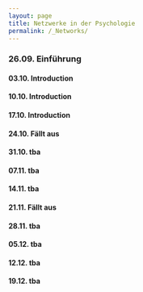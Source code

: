 ```yaml
---
layout: page
title: Netzwerke in der Psychologie
permalink: /_Networks/
---
```

### 26.09. Einführung 

#### 03.10. Introduction

#### 10.10. Introduction

#### 17.10. Introduction

#### 24.10. Fällt aus

#### 31.10. tba

#### 07.11. tba

#### 14.11. tba

#### 21.11. Fällt aus

#### 28.11. tba

#### 05.12. tba

#### 12.12. tba

#### 19.12. tba
